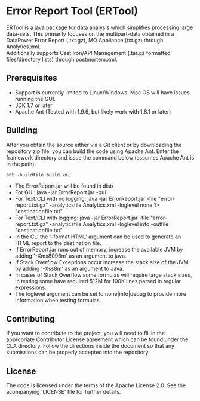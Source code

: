 # Error Report Tool (ERTool)

ERTool is a java package for data analysis which simplifies processing large data-sets.
This primarily focuses on the multipart-data obtained in a DataPower Error Report (.txt.gz), MQ Appliance (txt.gz) through Analytics.xml.  
Additionally supports Cast Iron/API Management (.tar.gz formatted files/directory lists) through postmortem.xml.

## Prerequisites

* Support is currently limited to Linux/Windows.  Mac OS will have issues running the GUI.
* JDK 1.7 or later
* Apache Ant (Tested with 1.9.6, but likely work with 1.8.1 or later)

## Building

After you obtain the source either via a Git client or by downloading the repository zip file,
you can build the code using Apache Ant. Enter the framework directory and issue the command below (assumes
Apache Ant is in the path):

    ant -buildfile build.xml

* The ErrorReport.jar will be found in dist/
* For GUI: java -jar ErrorReport.jar -gui
* For Text/CLI with no logging: java -jar ErrorReport.jar -file "error-report.txt.gz" -analyticsfile Analytics.xml -loglevel none 1> "destinationfile.txt"
* For Text/CLI with logging: java -jar ErrorReport.jar -file "error-report.txt.gz" -analyticsfile Analytics.xml -loglevel info -outfile "destinationfile.txt"
* In the CLI the '-format HTML' argument can be used to generate an HTML report to the destination file.
* If ErrorReport.jar runs out of memory, increase the available JVM by adding '-Xmx8096m' as an argument to java.
* If Stack Overflow Exceptions occur increase the stack size of the JVM by adding '-Xss8m' as an argument to Java.
* In cases of Stack Overflow some formulas will require large stack sizes, in testing some have required 512M for 100K lines parsed in regular expressions.
* The loglevel argument can be set to none|info|debug to provide more information when testing formulas.

## Contributing

If you want to contribute to the project, you will need to fill in the appropriate Contributor 
License agreement which can be found under the CLA directory. Follow the directions inside the
document so that any submissions can be properly accepted into the repository.

## License

The code is licensed under the terms of the Apache License 2.0. See the acompanying 'LICENSE' file
for further details.